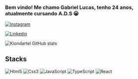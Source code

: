 ### Bem vindo! Me chamo Gabriel Lucas, tenho 24 anos, atualmente cursando A.D.S 😀

[![Instagram](https://img.shields.io/badge/Instagram-E4405F?style=for-the-badge&logo=instagram&logoColor=white)](https://www.instagram.com/gbiellukas/)

[![Linkedin](https://img.shields.io/badge/LinkedIn-0077B5?style=for-the-badge&logo=linkedin&logoColor=white)](https://www.linkedin.com/in/gabriel-lucas-539a28234/)

![Kiondartel GitHub stats](https://github-readme-stats.vercel.app/api?username=kiondartel&show_icons=true&theme=dracula)

## Stacks 
<div> 
 <img align="center" alt="Html5" src="https://img.shields.io/badge/HTML5-E34F26?style=for-the-badge&logo=html5&logoColor=white">
 <img align="center" alt="Css3" src="https://img.shields.io/badge/CSS3-1572B6?style=for-the-badge&logo=css3&logoColor=white">
 <img align="center" alt="JavaScript" src="https://img.shields.io/badge/JavaScript-323330?style=for-the-badge&logo=javascript&logoColor=F7DF1E">
 <img align="center" alt="TypeScript" src="https://img.shields.io/badge/TypeScript-007ACC?style=for-the-badge&logo=typescript&logoColor=white">
 <img align="center" alt="React" src="https://img.shields.io/badge/React-20232A?style=for-the-badge&logo=react&logoColor=61DAFB">
</div>
